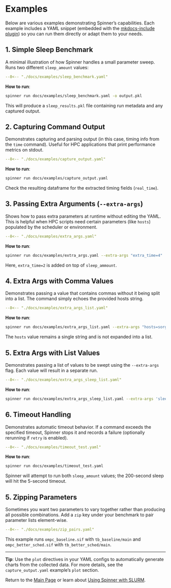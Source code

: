 # Examples

Below are various examples demonstrating Spinner’s capabilities. Each example includes a YAML snippet (embedded with the [mkdocs-include plugin](https://github.com/mondeja/mkdocs-include-markdown-plugin)) so you can run them directly or adapt them to your needs.

## 1. Simple Sleep Benchmark

A minimal illustration of how Spinner handles a small parameter sweep. Runs two different `sleep_amount` values:

```yaml
--8<-- "./docs/examples/sleep_benchmark.yaml"
```

**How to run**:

```bash
spinner run docs/examples/sleep_benchmark.yaml -o output.pkl
```

This will produce a `sleep_results.pkl` file containing run metadata and any captured output.

## 2. Capturing Command Output

Demonstrates capturing and parsing output (in this case, timing info from the `time` command). Useful for HPC applications that print performance metrics on stdout.

```yaml
--8<-- "./docs/examples/capture_output.yaml"
```

**How to run**:

```bash
spinner run docs/examples/capture_output.yaml
```

Check the resulting dataframe for the extracted timing fields (`real_time`).

## 3. Passing Extra Arguments (`--extra-args`)

Shows how to pass extra parameters at runtime without editing the YAML. This is helpful when HPC scripts need certain parameters (like `hosts`) populated by the scheduler or environment.

```yaml
--8<-- "./docs/examples/extra_args.yaml"
```

**How to run**:

```bash
spinner run docs/examples/extra_args.yaml --extra-args "extra_time=4"
```

Here, `extra_time=2` is added on top of `sleep_ammount`.

## 4. Extra Args with Comma Values

Demonstrates passing a value that contains commas without it being split
into a list. The command simply echoes the provided hosts string.

```yaml
--8<-- "./docs/examples/extra_args_list.yaml"
```

**How to run**:

```bash
spinner run docs/examples/extra_args_list.yaml --extra-args "hosts=sorgan-cpu1,sorgan-cpu2"
```

The `hosts` value remains a single string and is not expanded into a list.

## 5. Extra Args with List Values

Demonstrates passing a list of values to be swept using the `--extra-args`
flag. Each value will result in a separate run.

```yaml
--8<-- "./docs/examples/extra_args_sleep_list.yaml"
```

**How to run**:

```bash
spinner run docs/examples/extra_args_sleep_list.yaml --extra-args 'sleep_time=[1,2]'
```

## 6. Timeout Handling

Demonstrates automatic timeout behavior. If a command exceeds the specified timeout, Spinner stops it and records a failure (optionally rerunning if `retry` is enabled).

```yaml
--8<-- "./docs/examples/timeout_test.yaml"
```

**How to run**:

```bash
spinner run docs/examples/timeout_test.yaml
```

Spinner will attempt to run both `sleep_amount` values; the 200-second sleep will hit the 5-second timeout.

## 5. Zipping Parameters

Sometimes you want two parameters to vary together rather than producing all
possible combinations. Add a `zip` key under your benchmark to pair parameter
lists element-wise.

```yaml
--8<-- "./docs/examples/zip_pairs.yaml"
```

This example runs `ompc_baseline.sif` with `tb_baseline/main` and
`ompc_better_sched.sif` with `tb_better_sched/main`.

---

**Tip**: Use the `plot` directives in your YAML configs to automatically generate charts from the collected data. For more details, see the `capture_output.yaml` example’s `plot` section.

Return to the [Main Page](index.md) or learn about [Using Spinner with SLURM](slurm.md).
